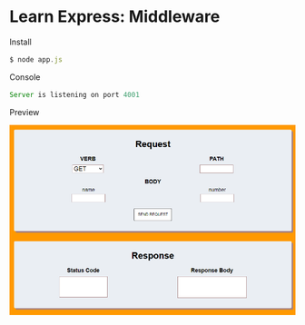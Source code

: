 # Learn Express: Middleware

Install 

```js
$ node app.js
```

Console


```js
Server is listening on port 4001
```

Preview

![](public/screen.png)